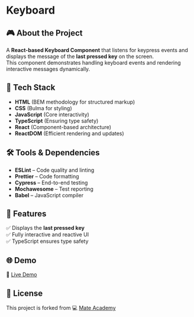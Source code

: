 # Keyboard

## 🎮 About the Project
A **React-based Keyboard Component** that listens for keypress events and displays the message of the **last pressed key** on the screen.  
This component demonstrates handling keyboard events and rendering interactive messages dynamically.

## 🚀 Tech Stack
- **HTML** (BEM methodology for structured markup)  
- **CSS** (Bulma for styling)  
- **JavaScript** (Core interactivity)  
- **TypeScript** (Ensuring type safety)  
- **React** (Component-based architecture)  
- **ReactDOM** (Efficient rendering and updates)  

## 🛠️ Tools & Dependencies
- **ESLint** – Code quality and linting  
- **Prettier** – Code formatting  
- **Cypress** – End-to-end testing  
- **Mochawesome** – Test reporting  
- **Babel** – JavaScript compiler  

## 📌 Features
✅ Displays the **last pressed key**  
✅ Fully interactive and reactive UI  
✅ TypeScript ensures type safety  

## 🌐 Demo
🔗 [Live Demo](https://AndriiZakharenko.github.io/keyboard/)

## 📜 License
This project is forked from 💻 [Mate Academy](https://github.com/mate-academy/react_keyboard)
